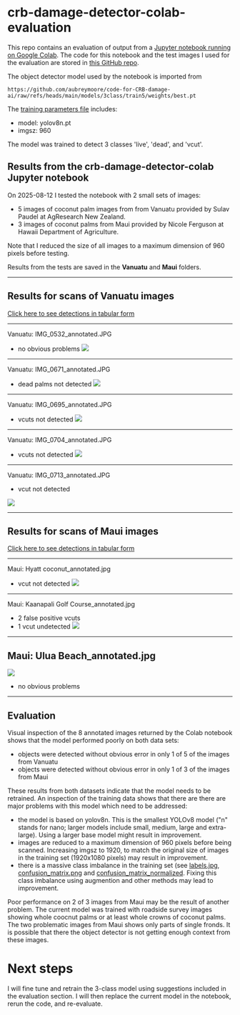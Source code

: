 # crb-damage-detector-colab-evaluation

This repo contains an evaluation of output from a [Jupyter notebook running on Google Colab](https://colab.research.google.com/github/aubreymoore/crb-damage-detector-colab/blob/main/detect_and_annotate.ipynb). The code for this notebook and the test images I used for the evaluation are stored in [this GitHub repo](https://github.com/aubreymoore/crb-damage-detector-colab).

The object detector model used by the notebook is imported from
``` 
https://github.com/aubreymoore/code-for-CRB-damage-ai/raw/refs/heads/main/models/3class/train5/weights/best.pt
```
The [training parameters file](https://github.com/aubreymoore/code-for-CRB-damage-ai/blob/main/models/3class/train5/args.yaml) includes:
* model: yolov8n.pt
* imgsz: 960

The model was trained to detect 3 classes 'live', 'dead', and 'vcut'. 


## Results from the crb-damage-detector-colab Jupyter notebook

On 2025-08-12 I tested the notebook with 2 small sets of images:
* 5 images of coconut palm images from from Vanuatu provided by Sulav Paudel at AgResearch New Zealand.
* 3 images of coconut palms from Maui provided by Nicole Ferguson at Hawaii Department of Agriculture.

Note that I reduced the size of all images to a maximum dimension of 960 pixels before testing. 

Results from the tests are saved in the **Vanuatu** and **Maui** folders.

---

## Results for scans of Vanuatu images
[Click here to see detections in tabular form](https://github.com/aubreymoore/crb-damage-detector-colab-evaluation/blob/main/Vanuatu/detections.csv)

---

Vanuatu: IMG_0532_annotated.JPG
* no obvious problems
![](https://github.com/aubreymoore/crb-damage-detector-colab-evaluation/blob/main/Vanuatu/IMG_0532_annotated.JPG)

---

Vanuatu: IMG_0671_annotated.JPG
* dead palms not detected
![](https://github.com/aubreymoore/crb-damage-detector-colab-evaluation/blob/main/Vanuatu/IMG_0671_annotated.JPG)

---

Vanuatu: IMG_0695_annotated.JPG
* vcuts not detected
![](https://github.com/aubreymoore/crb-damage-detector-colab-evaluation/blob/main/Vanuatu/IMG_0695_annotated.JPG)

---

Vanuatu: IMG_0704_annotated.JPG
* vcuts not detected
![](https://github.com/aubreymoore/crb-damage-detector-colab-evaluation/blob/main/Vanuatu/IMG_0704_annotated.JPG)

---

Vanuatu: IMG_0713_annotated.JPG
* vcut not detected

![](https://github.com/aubreymoore/crb-damage-detector-colab-evaluation/blob/main/Vanuatu/IMG_0713_annotated.JPG)

---

## Results for scans of Maui images
[Click here to see detections in tabular form](https://github.com/aubreymoore/crb-damage-detector-colab-evaluation/blob/main/Maui/detections.csv)

---

Maui: Hyatt coconut_annotated.jpg
* vcut not detected
![](https://github.com/aubreymoore/crb-damage-detector-colab-evaluation/blob/main/Maui/Hyatt%20coconut_annotated.jpg)

---

Maui: Kaanapali Golf Course_annotated.jpg
* 2 false positive vcuts
* 1 vcut undetected
![](https://github.com/aubreymoore/crb-damage-detector-colab-evaluation/blob/main/Maui/Kaanapali%20Golf%20Course_annotated.jpg)

---

## Maui: Ulua Beach_annotated.jpg
![](https://github.com/aubreymoore/crb-damage-detector-colab-evaluation/blob/main/Maui/Ulua%20Beach_annotated.jpg)
* no obvious problems

---

## Evaluation

Visual inspection of the 8 annotated images returned by the Colab notebook shows that the model performed poorly on both data sets:
* objects were detected without obvious error in only 1 of 5 of the images from Vanuatu
* objects were detected without obvious error in only 1 of 3 of the images from Maui

These results from both datasets indicate that the model needs to be retrained. An inspection of the training data shows that there are there are major problems with this model which need to be addressed:
* the model is based on yolov8n. This is the smallest YOLOv8 model ("n" stands for nano; larger models include small, medium, large and extra-large). Using a larger base model might result in improvement.
* images are reduced to a maximum dimension of 960 pixels before being scanned. Increasing imgsz to 1920, to match the original size of images in the training set (1920x1080 pixels) may result in improvement.
* there is a massive class imbalance in the training set (see [labels.jpg](https://github.com/aubreymoore/code-for-CRB-damage-ai/blob/main/models/3class/train5/labels.jpg), [confusion_matrix.png](models/3class/train5/confusion_matrix.png) and [confusion_matrix_normalized](models/3class/train5/confusion_matrix_normalized.png). Fixing this class imbalance using augmention and other methods may lead to improvement. 

Poor performance on 2 of 3 images from Maui may be the result of another problem. The current model was trained with roadside survey images showing whole coocnut palms or at least whole crowns of coconut palms. The two problematic images from Maui shows only parts of single fronds. It is possible that there the object detector is not getting enough context from these images.

# Next steps

I will fine tune and retrain the 3-class model using suggestions included in the evaluation section. I will then replace the current model in the notebook, rerun the code, and re-evaluate.
